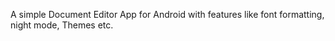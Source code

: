A simple Document Editor App for Android with features like font formatting, night mode, Themes etc.
